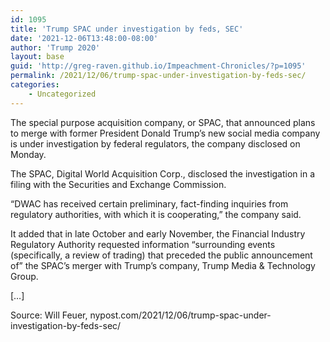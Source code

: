 ```yaml
---
id: 1095
title: 'Trump SPAC under investigation by feds, SEC'
date: '2021-12-06T13:48:00-08:00'
author: 'Trump 2020'
layout: base
guid: 'http://greg-raven.github.io/Impeachment-Chronicles/?p=1095'
permalink: /2021/12/06/trump-spac-under-investigation-by-feds-sec/
categories:
    - Uncategorized
---
```


The special purpose acquisition company, or SPAC, that announced plans to merge with former President Donald Trump’s new social media company is under investigation by federal regulators, the company disclosed on Monday.

The SPAC, Digital World Acquisition Corp., disclosed the investigation in a filing with the Securities and Exchange Commission.

“DWAC has received certain preliminary, fact-finding inquiries from regulatory authorities, with which it is cooperating,” the company said.

It added that in late October and early November, the Financial Industry Regulatory Authority requested information “surrounding events (specifically, a review of trading) that preceded the public announcement of” the SPAC’s merger with Trump’s company, Trump Media &amp; Technology Group.

\[…\]

Source: Will Feuer, nypost.com/2021/12/06/trump-spac-under-investigation-by-feds-sec/